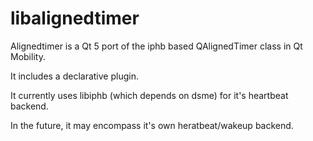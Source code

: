libalignedtimer
===============

Alignedtimer is a Qt 5 port of the iphb based QAlignedTimer class in Qt Mobility.

It includes a declarative plugin.

It currently uses libiphb (which depends on dsme) for it's heartbeat backend.

In the future, it may encompass it's own heratbeat/wakeup backend.

